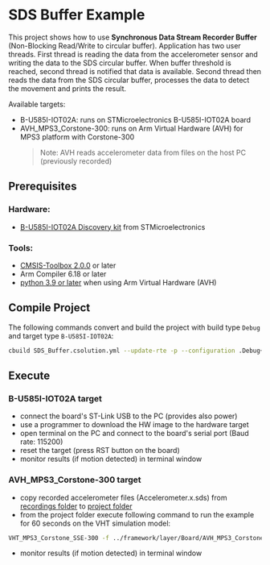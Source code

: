 # SDS Buffer Example

This project shows how to use **Synchronous Data Stream Recorder Buffer** (Non-Blocking Read/Write to circular buffer). Application has two user threads. First thread is reading the data from the accelerometer sensor and writing the data to the SDS circular buffer. When buffer threshold is reached, second thread is notified that data is available. Second thread then reads the data from the SDS circular buffer, processes the data to detect the movement and prints the result.

Available targets:
 - B-U585I-IOT02A: runs on STMicroelectronics B-U585I-IOT02A board
 - AVH_MPS3_Corstone-300: runs on Arm Virtual Hardware (AVH) for MPS3 platform with Corstone-300
   >Note: AVH reads accelerometer data from files on the host PC (previously recorded)

## Prerequisites

### Hardware:
 - [B-U585I-IOT02A Discovery kit](https://www.st.com/en/evaluation-tools/b-u585i-iot02a.html) from STMicroelectronics

### Tools:
 - [CMSIS-Toolbox 2.0.0](https://github.com/Open-CMSIS-Pack/cmsis-toolbox/releases/) or later
 - Arm Compiler 6.18 or later
 - [python 3.9 or later](https://www.python.org/downloads/windows/) when using Arm Virtual Hardware (AVH)

## Compile Project

The following commands convert and build the project with build type `Debug` and target type `B-U585I-IOT02A`:

```sh
cbuild SDS_Buffer.csolution.yml --update-rte -p --configuration .Debug+B-U585I-IOT02A
```

## Execute

### B-U585I-IOT02A target
- connect the board's ST-Link USB to the PC (provides also power)
- use a programmer to download the HW image to the hardware target
- open terminal on the PC and connect to the board's serial port (Baud rate: 115200)
- reset the target (press RST button on the board)
- monitor results (if motion detected) in terminal window

### AVH_MPS3_Corstone-300 target

- copy recorded accelerometer files (Accelerometer.x.sds) from [recordings folder](../recordings) to [project folder](./)
- from the project folder execute following command to run the example for 60 seconds on the VHT simulation model:

```sh
VHT_MPS3_Corstone_SSE-300 -f ../framework/layer/Board/AVH_MPS3_Corstone-300/fvp_config.txt -V ../framework/interface/VSI/sensor/python --simlimit=60 out/SDS_Buffer/AVH_MPS3_Corstone-300/Debug/SDS_Buffer.axf
```
- monitor results (if motion detected) in terminal window
